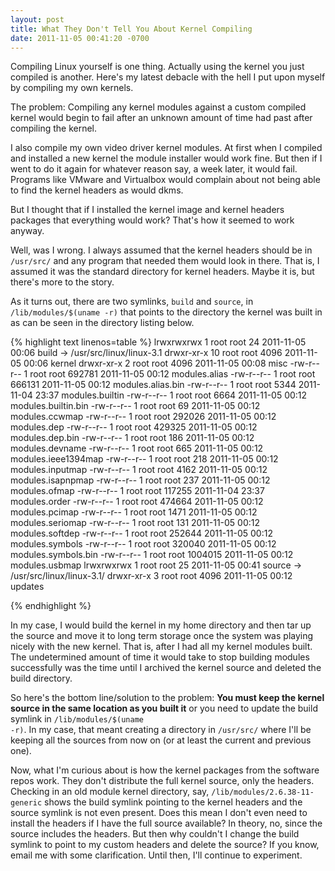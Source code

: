 ```yaml
---
layout: post
title: What They Don't Tell You About Kernel Compiling
date: 2011-11-05 00:41:20 -0700
---
```


Compiling Linux yourself is one thing. Actually using the kernel you just compiled is another. Here's my latest debacle with the hell I put upon myself by compiling my own kernels.

The problem: Compiling any kernel modules against a custom compiled kernel would begin to fail after an unknown amount of time had past after compiling the kernel.

I also compile my own video driver kernel modules. At first when I compiled and installed a new kernel the module installer would work fine. But then if I went to do it again for whatever reason say, a week later, it would fail. Programs like VMware and Virtualbox would complain about not being able to find the kernel headers as would dkms.

But I thought that if I installed the kernel image and kernel headers packages that everything would work? That's how it seemed to work anyway.

Well, was I wrong. I always assumed that the kernel headers should be in <code>/usr/src/</code> and any program that needed them would look in there. That is, I assumed it was the standard directory for kernel headers. Maybe it is, but there's more to the story.

As it turns out, there are two symlinks, <code>build</code> and <code>source</code>, in <code>/lib/modules/$(uname -r)</code> that points to the directory the kernel was built in as can be seen in the directory listing below.

{% highlight text linenos=table %}
lrwxrwxrwx  1 root root      24 2011-11-05 00:06 build -> /usr/src/linux/linux-3.1
drwxr-xr-x 10 root root    4096 2011-11-05 00:06 kernel
drwxr-xr-x  2 root root    4096 2011-11-05 00:08 misc
-rw-r--r--  1 root root  692781 2011-11-05 00:12 modules.alias
-rw-r--r--  1 root root  666131 2011-11-05 00:12 modules.alias.bin
-rw-r--r--  1 root root    5344 2011-11-04 23:37 modules.builtin
-rw-r--r--  1 root root    6664 2011-11-05 00:12 modules.builtin.bin
-rw-r--r--  1 root root      69 2011-11-05 00:12 modules.ccwmap
-rw-r--r--  1 root root  292026 2011-11-05 00:12 modules.dep
-rw-r--r--  1 root root  429325 2011-11-05 00:12 modules.dep.bin
-rw-r--r--  1 root root     186 2011-11-05 00:12 modules.devname
-rw-r--r--  1 root root     665 2011-11-05 00:12 modules.ieee1394map
-rw-r--r--  1 root root     218 2011-11-05 00:12 modules.inputmap
-rw-r--r--  1 root root    4162 2011-11-05 00:12 modules.isapnpmap
-rw-r--r--  1 root root     237 2011-11-05 00:12 modules.ofmap
-rw-r--r--  1 root root  117255 2011-11-04 23:37 modules.order
-rw-r--r--  1 root root  474664 2011-11-05 00:12 modules.pcimap
-rw-r--r--  1 root root    1471 2011-11-05 00:12 modules.seriomap
-rw-r--r--  1 root root     131 2011-11-05 00:12 modules.softdep
-rw-r--r--  1 root root  252644 2011-11-05 00:12 modules.symbols
-rw-r--r--  1 root root  320040 2011-11-05 00:12 modules.symbols.bin
-rw-r--r--  1 root root 1004015 2011-11-05 00:12 modules.usbmap
lrwxrwxrwx  1 root root      25 2011-11-05 00:41 source -> /usr/src/linux/linux-3.1/
drwxr-xr-x  3 root root    4096 2011-11-05 00:12 updates

{% endhighlight %}

In my case, I would build the kernel in my home directory and then tar up the source and move it to long term storage once the system was playing nicely with the new kernel. That is, after I had all my kernel modules built. The undetermined amount of time it would take to stop building modules successfully was the time until I archived the kernel source and deleted the build directory.

So here's the bottom line/solution to the problem: <strong>You must keep the kernel source in the same location as you built it</strong> or you need to update the build symlink in <code>/lib/modules/$(uname -r)</code>. In my case, that meant creating a directory in <code>/usr/src/</code> where I'll be keeping all the sources from now on (or at least the current and previous one).

Now, what I'm curious about is how the kernel packages from the software repos work. They don't distribute the full kernel source, only the headers. Checking in an old module kernel directory, say, <code>/lib/modules/2.6.38-11-generic</code> shows the build symlink pointing to the kernel headers and the source symlink is not even present. Does this mean I don't even need to install the headers if I have the full source available? In theory, no, since the source includes the headers. But then why couldn't I change the build symlink to point to my custom headers and delete the source? If you know, email me with some clarification. Until then, I'll continue to experiment.
